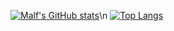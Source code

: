 [![Malf's GitHub stats](https://github-readme-stats.vercel.app/api?username=malf75&theme=synthwave)](https://github.com/anuraghazra/github-readme-stats)\n
[![Top Langs](https://github-readme-stats.vercel.app/api/top-langs/?username=malf75&theme=synthwave)](https://github.com/anuraghazra/github-readme-stats)
